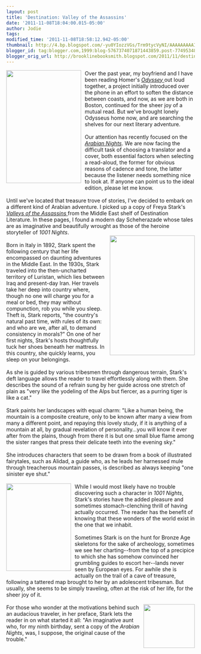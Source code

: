 ```yaml
---
layout: post
title: 'Destination: Valley of the Assassins'
date: '2011-11-08T18:04:00.015-05:00'
author: Jodie
tags: 
modified_time: '2011-11-08T18:58:12.942-05:00'
thumbnail: http://4.bp.blogspot.com/-yu0YIozzVGs/Trm9tycVyNI/AAAAAAAAAIw/bqo2-my0TjY/s72-c/book-thousand-nights-one-night-not-available-paperback-cover-art.jpg
blogger_id: tag:blogger.com,1999:blog-5767374071871443859.post-7749534858562207737
blogger_orig_url: http://brooklinebooksmith.blogspot.com/2011/11/destination-valley-of-assassins.html
---
```


<a href="http://4.bp.blogspot.com/-yu0YIozzVGs/Trm9tycVyNI/AAAAAAAAAIw/bqo2-my0TjY/s1600/book-thousand-nights-one-night-not-available-paperback-cover-art.jpg"><img style="MARGIN: 0px 10px 10px 0px; WIDTH: 200px; FLOAT: left; HEIGHT: 302px; CURSOR: hand" id="BLOGGER_PHOTO_ID_5672773799982254290" border="0" alt="" src="http://4.bp.blogspot.com/-yu0YIozzVGs/Trm9tycVyNI/AAAAAAAAAIw/bqo2-my0TjY/s320/book-thousand-nights-one-night-not-available-paperback-cover-art.jpg" /></a>Over the past year, my boyfriend and I have been reading Homer's <a href="http://www.brooklinebooksmith-shop.com/book/9780140268867"><em>Odyssey</em> </a>out loud together, a project initially introduced over the phone in an effort to soften the distance between coasts, and now, as we are both in Boston, continued for the sheer joy of a mutual read. But we've brought lonely Odysseus home now, and are searching the shelves for our next literary adventure.<br /><br />Our attention has recently focused on the <em><a href="http://www.brooklinebooksmith-shop.com/book/9780192750136">Arabian Nights</a></em>. We are now facing the difficult task of choosing a translator and a cover, both essential factors when selecting a read-aloud, the former for obvious reasons of cadence and tone, the latter because the listener needs something nice to look at. If anyone can point us to the ideal edition, please let me know.<br /><br />Until we've located that treasure trove of stories, I've decided to embark on a different kind of Arabian adventure. I picked up a copy of Freya Stark's <a href="http://www.brooklinebooksmith-shop.com/book/9780375757532"><em>Valleys of the Assassins</em> </a>from the Middle East shelf of Destination Literature. In these pages, I found a modern day Scheherazade whose tales are as imaginative and beautifully wrought as those of the heroine storyteller of <em>1001 Nights</em>.<br /><a href="http://2.bp.blogspot.com/-HyQMpqlYmE4/Trm9BmCUlpI/AAAAAAAAAIY/6CqlbXRLPM8/s1600/freya-stark_web.jpg"><img style="MARGIN: 0px 0px 10px 10px; WIDTH: 227px; FLOAT: right; HEIGHT: 320px; CURSOR: hand" id="BLOGGER_PHOTO_ID_5672773040737654418" border="0" alt="" src="http://2.bp.blogspot.com/-HyQMpqlYmE4/Trm9BmCUlpI/AAAAAAAAAIY/6CqlbXRLPM8/s320/freya-stark_web.jpg" /></a><br />Born in Italy in 1892, Stark spent the following century that her life encompassed on daunting adventures in the Middle East. In the 1930s, Stark traveled into the then-uncharted territory of Luristan, which lies between Iraq and present-day Iran. Her travels take her deep into country where, though no one will charge you for a meal or bed, they may without compunction, rob you while you sleep. Theft is, Stark reports, "the country's natural past time, with rules of its own: and who are we, after all, to demand consistency in morals?" On one of her first nights, Stark's hosts thoughtfully tuck her shoes beneath her mattress. In this country, she quickly learns, you sleep on your belongings.<br /><br />As she is guided by various tribesmen through dangerous terrain, Stark's deft language allows the reader to travel effortlessly along with them. She describes the sound of a refrain sung by her guide across one stretch of plain as "very like the yodeling of the Alps but fiercer, as a purring tiger is like a cat."<br /><br />Stark paints her landscapes with equal charm: "Like a human being, the mountain is a composite creature, only to be known after many a view from many a different point, and repaying this lovely study, if it is anything of a mountain at all, by gradual revelation of personality...you will know it ever after from the plains, though from there it is but one small blue flame among the sister ranges that press their delicate teeth into the evening sky."<br /><br />She introduces characters that seem to be drawn from a book of illustrated fairytales, such as Alidad, a guide who, as he leads her harnessed mule through treacherous mountain passes, is described as always keeping "one sinister eye shut."<br /><br /><a href="http://2.bp.blogspot.com/-Gqoz6Y21vpM/Trm_ysKI8lI/AAAAAAAAAJU/Uqi9QyCkQHs/s1600/19743549.jpg"><img style="MARGIN: 0px 10px 10px 0px; WIDTH: 173px; FLOAT: left; HEIGHT: 234px; CURSOR: hand" id="BLOGGER_PHOTO_ID_5672776083217904210" border="0" alt="" src="http://2.bp.blogspot.com/-Gqoz6Y21vpM/Trm_ysKI8lI/AAAAAAAAAJU/Uqi9QyCkQHs/s320/19743549.jpg" /></a>While I would most likely have no trouble discovering such a character in <em>1001 Nights</em>, Stark's stories have the added pleasure and sometimes stomach-clenching thrill of having actually occurred. The reader has the benefit of knowing that these wonders of the world exist in the one that we inhabit.<br /><br />Sometimes Stark is on the hunt for Bronze Age skeletons for the sake of archeology, sometimes we see her charting--from the top of a precipice to which she has somehow convinced her grumbling guides to escort her--lands never seen by European eyes. For awhile she is actually on the trail of a cave of treasure, following a tattered map brought to her by an adolescent tribesman. But usually, she seems to be simply traveling, often at the risk of her life, for the sheer joy of it.<br /><br /><img style="MARGIN: 0px 0px 10px 10px; WIDTH: 137px; FLOAT: right; HEIGHT: 117px; CURSOR: hand" id="BLOGGER_PHOTO_ID_5672774909763234578" border="0" alt="" src="http://4.bp.blogspot.com/-RQQ8QGqBR7Y/Trm-uYsvqxI/AAAAAAAAAJI/rVFxrwdjs1w/s320/scheherazade.jpg" />For those who wonder at the motivations behind such an audacious traveler, in her preface, Stark lets the reader in on what started it all: "An imaginative aunt who, for my ninth birthday, sent a copy of the <em>Arabian Nights</em>, was, I suppose, the original cause of the trouble."